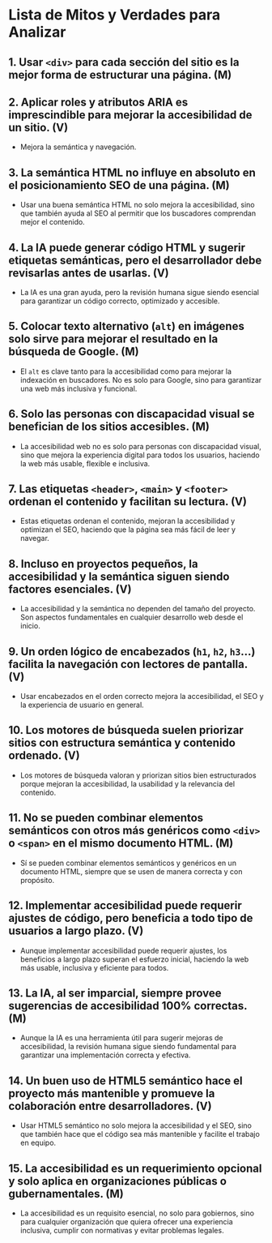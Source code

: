 # Lista de Mitos y Verdades para Analizar

## 1. Usar `<div>` para cada sección del sitio es la mejor forma de estructurar una página. (M)

## 2. Aplicar roles y atributos ARIA es imprescindible para mejorar la accesibilidad de un sitio. (V)

- Mejora la semántica y navegación.

## 3. La semántica HTML no influye en absoluto en el posicionamiento SEO de una página. (M)

- Usar una buena semántica HTML no solo mejora la accesibilidad, sino que también ayuda al SEO al permitir que los buscadores comprendan mejor el contenido.

## 4. La IA puede generar código HTML y sugerir etiquetas semánticas, pero el desarrollador debe revisarlas antes de usarlas. (V)

- La IA es una gran ayuda, pero la revisión humana sigue siendo esencial para garantizar un código correcto, optimizado y accesible.

## 5. Colocar texto alternativo (`alt`) en imágenes solo sirve para mejorar el resultado en la búsqueda de Google. (M)

- El `alt` es clave tanto para la accesibilidad como para mejorar la indexación en buscadores. No es solo para Google, sino para garantizar una web más inclusiva y funcional.

## 6. Solo las personas con discapacidad visual se benefician de los sitios accesibles. (M)

- La accesibilidad web no es solo para personas con discapacidad visual, sino que mejora la experiencia digital para todos los usuarios, haciendo la web más usable, flexible e inclusiva.

## 7. Las etiquetas `<header>`, `<main>` y `<footer>` ordenan el contenido y facilitan su lectura. (V)

- Estas etiquetas ordenan el contenido, mejoran la accesibilidad y optimizan el SEO, haciendo que la página sea más fácil de leer y navegar.

## 8. Incluso en proyectos pequeños, la accesibilidad y la semántica siguen siendo factores esenciales. (V)

- La accesibilidad y la semántica no dependen del tamaño del proyecto. Son aspectos fundamentales en cualquier desarrollo web desde el inicio.

## 9. Un orden lógico de encabezados (`h1`, `h2`, `h3`…) facilita la navegación con lectores de pantalla. (V)

- Usar encabezados en el orden correcto mejora la accesibilidad, el SEO y la experiencia de usuario en general.

## 10. Los motores de búsqueda suelen priorizar sitios con estructura semántica y contenido ordenado. (V)

- Los motores de búsqueda valoran y priorizan sitios bien estructurados porque mejoran la accesibilidad, la usabilidad y la relevancia del contenido.

## 11. No se pueden combinar elementos semánticos con otros más genéricos como `<div>` o `<span>` en el mismo documento HTML. (M)

- Sí se pueden combinar elementos semánticos y genéricos en un documento HTML, siempre que se usen de manera correcta y con propósito.

## 12. Implementar accesibilidad puede requerir ajustes de código, pero beneficia a todo tipo de usuarios a largo plazo. (V)

- Aunque implementar accesibilidad puede requerir ajustes, los beneficios a largo plazo superan el esfuerzo inicial, haciendo la web más usable, inclusiva y eficiente para todos.

## 13. La IA, al ser imparcial, siempre provee sugerencias de accesibilidad 100% correctas. (M)

- Aunque la IA es una herramienta útil para sugerir mejoras de accesibilidad, la revisión humana sigue siendo fundamental para garantizar una implementación correcta y efectiva.

## 14. Un buen uso de HTML5 semántico hace el proyecto más mantenible y promueve la colaboración entre desarrolladores. (V)

- Usar HTML5 semántico no solo mejora la accesibilidad y el SEO, sino que también hace que el código sea más mantenible y facilite el trabajo en equipo.

## 15. La accesibilidad es un requerimiento opcional y solo aplica en organizaciones públicas o gubernamentales. (M)

- La accesibilidad es un requisito esencial, no solo para gobiernos, sino para cualquier organización que quiera ofrecer una experiencia inclusiva, cumplir con normativas y evitar problemas legales.
